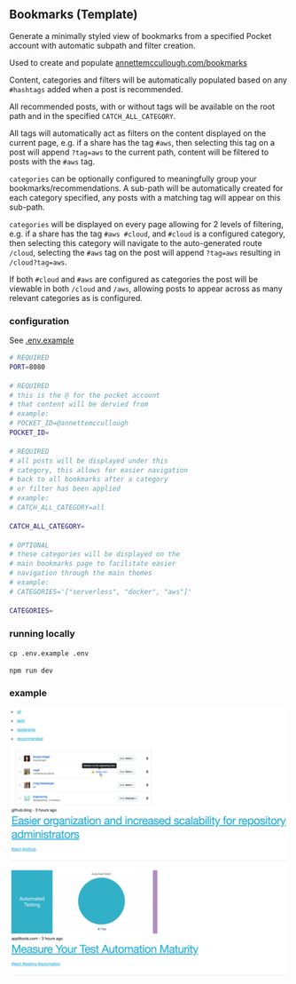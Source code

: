 ## Bookmarks (Template)
Generate a minimally styled view of bookmarks from a specified Pocket account with automatic subpath and filter creation.

Used to create and populate [annettemccullough.com/bookmarks](https://bookmarks.annettemccullough.com)

Content, categories and filters will be automatically populated based on any `#hashtags` added when a post is recommended.

All recommended posts, with or without tags will be available on the root path and in the specified `CATCH_ALL_CATEGORY`.

All tags will automatically act as filters on the content displayed on the current page, e.g. if a share has the tag `#aws`, then selecting this tag on a post will append `?tag=aws` to the current path, content will be filtered to posts with the `#aws` tag.

`categories` can be optionally configured to meaningfully group your bookmarks/recommendations. A sub-path will be automatically created for each category specified, any posts with a matching tag will appear on this sub-path.

`categories` will be displayed on every page allowing for 2 levels of filtering, e.g. if a share has the tag `#aws #cloud`, and `#cloud` is a configured category, then selecting this category will navigate to the auto-generated route `/cloud`, selecting the `#aws` tag on the post will append `?tag=aws` resulting in `/cloud?tag=aws`.

If both `#cloud` and `#aws` are configured as categories the post will be viewable in both `/cloud` and `/aws`, allowing posts to appear across as many relevant categories as is configured.


### configuration
See [.env.example](./.env.example)
```bash
# REQUIRED
PORT=8080

# REQUIRED
# this is the @ for the pocket account
# that content will be dervied from
# example:
# POCKET_ID=@annettemccullough
POCKET_ID=

# REQUIRED
# all posts will be displayed under this
# category, this allows for easier navigation
# back to all bookmarks after a category
# or filter has been applied
# example:
# CATCH_ALL_CATEGORY=all

CATCH_ALL_CATEGORY=

# OPTIONAL
# these categories will be displayed on the
# main bookmarks page to facilitate easier
# navigation through the main themes
# example:
# CATEGORIES='["serverless", "docker", "aws"]'

CATEGORIES=
```


### running locally
`cp .env.example .env`

`npm run dev`

### example
![example of generated page](./img/bookmarks-template-example.jpg)

